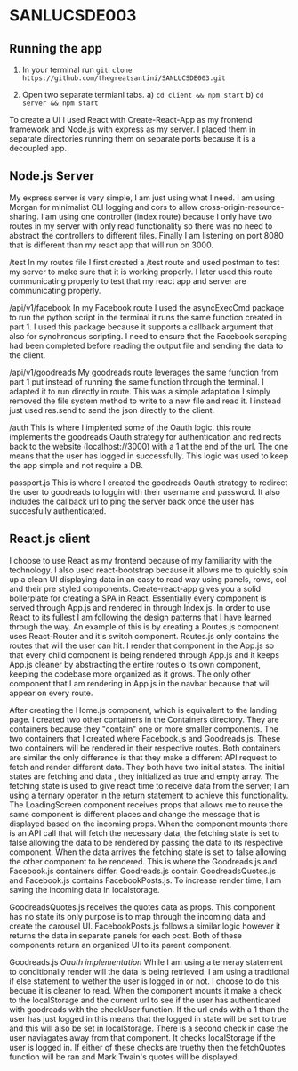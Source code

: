 # SANLUCSDE003

## Running the app

1) In your terminal run ```git clone https://github.com/thegreatsantini/SANLUCSDE003.git```

2) Open two separate termianl tabs.
    a) ```cd client && npm start```
    b) ```cd server && npm start```

To create a UI I used React with Create-React-App as my frontend framework and Node.js with express as my server. 
I placed them in separate directories running them on separate ports because it is a decoupled app. 

## Node.js Server

My express server is very simple, I am just using what I need. I am using Morgan for minimalist CLI logging and cors to allow cross-origin-resource-sharing. I am using one controller (index route) because I only have two routes in my server with only read functionality so there was no need to abstract the controllers to different files. Finally I am listening on port 8080 that is different than my react app that will run on 3000.

/test
In my routes file I first created a /test route and used postman to test my server to make sure that it is working properly. I later used this route communicating properly to test that my react app and server are communicating properly.

/api/v1/facebook
In my Facebook route I used the asyncExecCmd package to run the python script in the terminal it runs the same function created in part 1. I used this package because it supports a callback argument that also for synchronous scripting. I need to ensure that the Facebook scraping had been completed before reading the output file and sending the data to the client. 

/api/v1/goodreads
My goodreads route leverages the same function from part 1 put instead of running the same function through the terminal. I adapted it to run directly in route. This was a simple adaptation I simply removed the file system method to write to a new file and read it. I instead just used res.send to send the json directly to the client. 

/auth 
This is where I implented some of the Oauth logic. this route implements the goodreads Oauth strategy for authentication and redirects back to the website (localhost://3000) with a 1 at the end of the url. The one means that the user has logged in successfully. This logic was used to keep the app simple and not require a DB.

passport.js
This is where I created the goodreads Oauth strategy to redirect the user to goodreads to loggin with their username and password. It also includes the callback url to ping the server back once the user has succesfully authenticated.


## React.js client
I choose to use React as my frontend because of my familiarity with the technology. I also used react-bootstrap because it allows me to quickly spin up a clean UI displaying data in an easy to read way using panels, rows, col and their pre styled components. Create-react-app gives you a solid boilerplate for creating a SPA in React. Essentially every component is served through App.js and rendered in through Index.js. In order to use React to its fullest I am following the design patterns that I have learned through the way. An example of this is by creating a Routes.js component uses React-Router and it's switch component. Routes.js only contains the routes that will the user can hit. I render that component in the App.js so that every child component is being rendered through App.js and it keeps App.js cleaner by abstracting the entire routes o its own component, keeping the codebase more organized as it grows. The only other component that I am rendering in App.js in the navbar because that will appear on every route.

After creating the Home.js component, which is equivalent to the landing page. I created two other containers in the Containers directory. They are containers because they "contain" one or more smaller components. The two containers that I created where Facebook.js and Goodreads.js. These two containers will be rendered in their respective routes. Both containers are similar the only difference is that they make a different API request to fetch and render different data. They both have two initial states. The initial states are fetching <bool> and data <array>, they initialized as true and empty array. The fetching state is used to give react time to receive data from the server; I am using a ternary operator in the return statement to achieve this functionality. The LoadingScreen component receives props that allows me to reuse the same component is different places and change the message that is displayed based on the incoming props. When the component mounts there is an API call that will fetch the necessary data, the fetching state is set to false allowing the data to be rendered by passing the data to its respective component. When the data arrives the fetching state is set to false allowing the other component to be rendered. This is where the Goodreads.js and Facebook.js containers differ. Goodreads.js contain GoodreadsQuotes.js and Facebook.js contains FacebookPosts.js. To increase render time, I am saving the incoming data in localstorage.

GoodreadsQuotes.js receives the quotes data as props. This component has no state its only purpose is to map through the incoming data and create the carousel UI. FacebookPosts.js follows a similar logic however it returns the data in separate panels for each post. Both of these components return an organized UI to its parent component.

Goodreads.js *Oauth implementation*
While I am using a terneray statement to conditionally render will the data is being retrieved. I am using a tradtional if else statement to wether the user is logged in or not. I choose to do this becuae it is cleaner to read. When the component mounts it make a check to the localStorage and the current url to see if the user has authenticated with goodreads with the checkUser function. If the url ends with a 1 than the user has just logged in this means that the logged in state will be set to true and this will also be set in localStorage. There is a second check in case the user naviagates away from that component. It checks localStorage if the user is logged in. If either of these checks are truethy then the fetchQuotes function will be ran and Mark Twain's quotes will be displayed. 